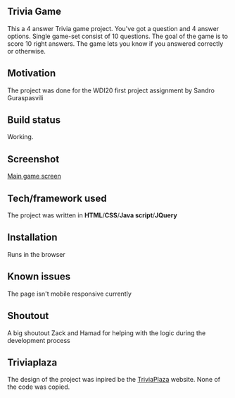 ## Trivia Game
This a 4 answer Trivia game project. You've got a question and 4 answer options. Single game-set consist of 10 questions. The goal of the game is to score 10 right answers. The game lets you know if you answered correctly or otherwise.

## Motivation
The project was done for the WDI20 first project assignment by Sandro Guraspasvili

## Build status
Working.

## Screenshot
[Main game screen](https://git.generalassemb.ly/Gura-San/trivia_game/blob/master/images/game_main_screen.jpg)

[logo]: images/game_main_screen.jpg "Main game screen"


## Tech/framework used
The project was written in **HTML**/**CSS**/**Java script**/**JQuery**

## Installation
Runs in the browser

## Known issues
The page isn't mobile responsive currently

## Shoutout
A big shoutout Zack and Hamad for helping with the logic during the development process

## Triviaplaza
The design of the project was inpired be the [TriviaPlaza](http://www.triviaplaza.com/) website. None of the code was copied.
